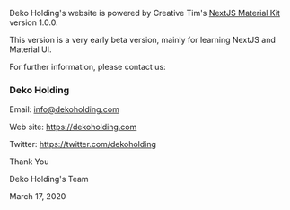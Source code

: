 Deko Holding's website is powered by Creative Tim's [NextJS Material Kit](https://demos.creative-tim.com/nextjs-material-kit/?ref=njsmk-readme) version 1.0.0.

This version is a very early beta version, mainly for learning NextJS and Material UI.


For further information, please contact us:

### Deko Holding

Email: info@dekoholding.com

Web site: https://dekoholding.com


Twitter: <https://twitter.com/dekoholding>

Thank You

Deko Holding's Team

March 17, 2020

